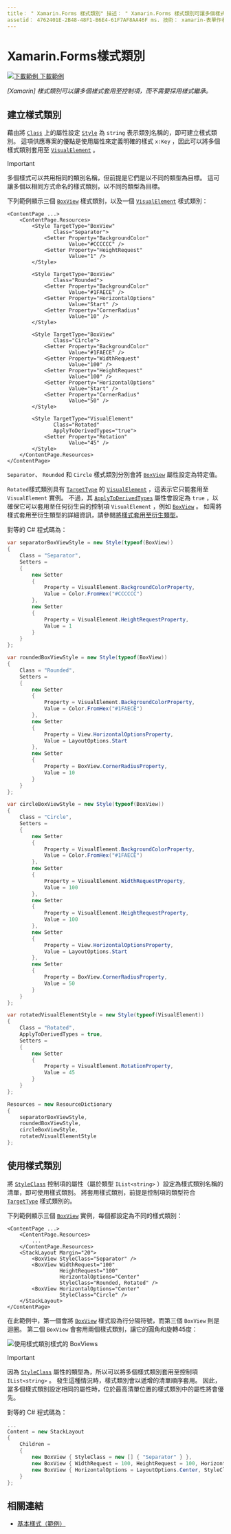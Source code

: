 ```yaml
---
title： " Xamarin.Forms 樣式類別" 描述： " Xamarin.Forms 樣式類別可讓多個樣式套用至控制項，而不需要採用樣式繼承。"
assetid： 4762401E-2B48-48F1-B6E4-61F7AF8AA46F ms. 技術： xamarin-表單作者： davidbritch ms. author： dabritch ms. 日期：01/30/2019 否-loc： [ Xamarin.Forms ， Xamarin.Essentials ]
---
```


# <a name="xamarinforms-style-classes"></a>Xamarin.Forms樣式類別

[![下載範例 ](~/media/shared/download.png) 下載範例](https://docs.microsoft.com/samples/xamarin/xamarin-forms-samples/userinterface-styles-basicstyles)

_[Xamarin] 樣式類別可以讓多個樣式套用至控制項，而不需要採用樣式繼承。_

## <a name="create-style-classes"></a>建立樣式類別

藉由將 [`Class`](xref:Xamarin.Forms.Style.Class) 上的屬性設定 [`Style`](xref:Xamarin.Forms.Style) 為 `string` 表示類別名稱的，即可建立樣式類別。 這項供應專案的優點是使用屬性來定義明確的樣式 `x:Key` ，因此可以將多個樣式類別套用至 [`VisualElement`](xref:Xamarin.Forms.VisualElement) 。

> [!IMPORTANT]
> 多個樣式可以共用相同的類別名稱，但前提是它們是以不同的類型為目標。 這可讓多個以相同方式命名的樣式類別，以不同的類型為目標。

下列範例顯示三個 [`BoxView`](xref:Xamarin.Forms.BoxView) 樣式類別，以及一個 [`VisualElement`](xref:Xamarin.Forms.VisualElement) 樣式類別：

```xaml
<ContentPage ...>
    <ContentPage.Resources>
        <Style TargetType="BoxView"
               Class="Separator">
            <Setter Property="BackgroundColor"
                    Value="#CCCCCC" />
            <Setter Property="HeightRequest"
                    Value="1" />
        </Style>

        <Style TargetType="BoxView"
               Class="Rounded">
            <Setter Property="BackgroundColor"
                    Value="#1FAECE" />
            <Setter Property="HorizontalOptions"
                    Value="Start" />
            <Setter Property="CornerRadius"
                    Value="10" />
        </Style>    

        <Style TargetType="BoxView"
               Class="Circle">
            <Setter Property="BackgroundColor"
                    Value="#1FAECE" />
            <Setter Property="WidthRequest"
                    Value="100" />
            <Setter Property="HeightRequest"
                    Value="100" />
            <Setter Property="HorizontalOptions"
                    Value="Start" />
            <Setter Property="CornerRadius"
                    Value="50" />
        </Style>

        <Style TargetType="VisualElement"
               Class="Rotated"
               ApplyToDerivedTypes="true">
            <Setter Property="Rotation"
                    Value="45" />
        </Style>        
    </ContentPage.Resources>
</ContentPage>
```

`Separator`、 `Rounded` 和 `Circle` 樣式類別分別會將 [`BoxView`](xref:Xamarin.Forms.BoxView) 屬性設定為特定值。

`Rotated`樣式類別具有 [`TargetType`](xref:Xamarin.Forms.Style.TargetType) 的 [`VisualElement`](xref:Xamarin.Forms.VisualElement) ，這表示它只能套用至 `VisualElement` 實例。 不過，其 [`ApplyToDerivedTypes`](xref:Xamarin.Forms.Style.ApplyToDerivedTypes) 屬性會設定為 `true` ，以確保它可以套用至任何衍生自的控制項 `VisualElement` ，例如 [`BoxView`](xref:Xamarin.Forms.BoxView) 。 如需將樣式套用至衍生類型的詳細資訊，請參閱[將樣式套用至衍生類型](implicit.md#apply-a-style-to-derived-types)。

對等的 C# 程式碼為：

```csharp
var separatorBoxViewStyle = new Style(typeof(BoxView))
{
    Class = "Separator",
    Setters =
    {
        new Setter
        {
            Property = VisualElement.BackgroundColorProperty,
            Value = Color.FromHex("#CCCCCC")
        },
        new Setter
        {
            Property = VisualElement.HeightRequestProperty,
            Value = 1
        }
    }
};

var roundedBoxViewStyle = new Style(typeof(BoxView))
{
    Class = "Rounded",
    Setters =
    {
        new Setter
        {
            Property = VisualElement.BackgroundColorProperty,
            Value = Color.FromHex("#1FAECE")
        },
        new Setter
        {
            Property = View.HorizontalOptionsProperty,
            Value = LayoutOptions.Start
        },
        new Setter
        {
            Property = BoxView.CornerRadiusProperty,
            Value = 10
        }
    }
};

var circleBoxViewStyle = new Style(typeof(BoxView))
{
    Class = "Circle",
    Setters =
    {
        new Setter
        {
            Property = VisualElement.BackgroundColorProperty,
            Value = Color.FromHex("#1FAECE")
        },
        new Setter
        {
            Property = VisualElement.WidthRequestProperty,
            Value = 100
        },
        new Setter
        {
            Property = VisualElement.HeightRequestProperty,
            Value = 100
        },
        new Setter
        {
            Property = View.HorizontalOptionsProperty,
            Value = LayoutOptions.Start
        },
        new Setter
        {
            Property = BoxView.CornerRadiusProperty,
            Value = 50
        }
    }
};

var rotatedVisualElementStyle = new Style(typeof(VisualElement))
{
    Class = "Rotated",
    ApplyToDerivedTypes = true,
    Setters =
    {
        new Setter
        {
            Property = VisualElement.RotationProperty,
            Value = 45
        }
    }
};

Resources = new ResourceDictionary
{
    separatorBoxViewStyle,
    roundedBoxViewStyle,
    circleBoxViewStyle,
    rotatedVisualElementStyle
};
```

## <a name="consume-style-classes"></a>使用樣式類別

將 [`StyleClass`](xref:Xamarin.Forms.NavigableElement.StyleClass) 控制項的屬性（屬於類型 `IList<string>` ）設定為樣式類別名稱的清單，即可使用樣式類別。 將套用樣式類別，前提是控制項的類型符合 [`TargetType`](xref:Xamarin.Forms.Style.TargetType) 樣式類別的。

下列範例顯示三個 [`BoxView`](xref:Xamarin.Forms.BoxView) 實例，每個都設定為不同的樣式類別：

```xaml
<ContentPage ...>
    <ContentPage.Resources>
        ...
    </ContentPage.Resources>
    <StackLayout Margin="20">
        <BoxView StyleClass="Separator" />       
        <BoxView WidthRequest="100"
                 HeightRequest="100"
                 HorizontalOptions="Center"
                 StyleClass="Rounded, Rotated" />
        <BoxView HorizontalOptions="Center"
                 StyleClass="Circle" />
    </StackLayout>
</ContentPage>    
```

在此範例中，第一個會將 [`BoxView`](xref:Xamarin.Forms.BoxView) 樣式設為行分隔符號，而第三個 `BoxView` 則是迴圈。 第二個 `BoxView` 會套用兩個樣式類別，讓它的圓角和旋轉45度：

![使用樣式類別樣式的 BoxViews](style-class-images/boxviews.png)

> [!IMPORTANT]
> 因為 [`StyleClass`](xref:Xamarin.Forms.NavigableElement.StyleClass) 屬性的類型為，所以可以將多個樣式類別套用至控制項 `IList<string>` 。 發生這種情況時，樣式類別會以遞增的清單順序套用。 因此，當多個樣式類別設定相同的屬性時，位於最高清單位置的樣式類別中的屬性將會優先。

對等的 C# 程式碼為：

```csharp
...
Content = new StackLayout
{
    Children =
    {
        new BoxView { StyleClass = new [] { "Separator" } },
        new BoxView { WidthRequest = 100, HeightRequest = 100, HorizontalOptions = LayoutOptions.Center, StyleClass = new [] { "Rounded", "Rotated" } },
        new BoxView { HorizontalOptions = LayoutOptions.Center, StyleClass = new [] { "Circle" } }
    }
};
```

## <a name="related-links"></a>相關連結

- [基本樣式（範例）](https://docs.microsoft.com/samples/xamarin/xamarin-forms-samples/userinterface-styles-basicstyles)
